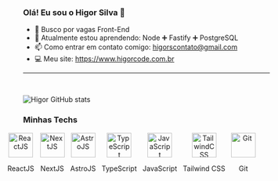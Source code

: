 ### Olá! Eu sou o Higor Silva 👋

- 🔭 Busco por vagas Front-End
- 🌱 Atualmente estou aprendendo: Node ➕ Fastify ➕ PostgreSQL
- 📫 Como entrar em contato comigo: higorscontato@gmail.com
- 💻 Meu site: https://www.higorcode.com.br

<hr>
</br>

![Higor GitHub stats](https://github-readme-stats.vercel.app/api?username=hiigorsilva&show_icons=true&theme=radical)

### Minhas Techs

<div style="display: flex; flex-wrap: wrap; gap: 12px; align-items: center;">

  <!-- REACT -->
  <div style="text-align: center; margin-left: -2rem">
    <img src="https://raw.githubusercontent.com/marwin1991/profile-technology-icons/refs/heads/main/icons/react.png" alt="ReactJS" style="width: 50px; height: auto;">
    <p>ReactJS</p>
  </div>

  <!-- NEXT -->
  <div style="text-align: center;">
    <img src="https://raw.githubusercontent.com/marwin1991/profile-technology-icons/refs/heads/main/icons/next_js.png" alt="NextJS" style="width: 50px; height: auto;">
    <p>NextJS</p>
  </div>

  <!-- ASTRO JS -->
  <div style="text-align: center;">
    <img src="https://raw.githubusercontent.com/marwin1991/profile-technology-icons/refs/heads/main/icons/astro.png" alt="AstroJS" style="width: 50px; height: auto;">
    <p>AstroJS</p>
  </div>

  <!-- TYPESCRIPT -->
  <div style="text-align: center;">
    <img src="https://raw.githubusercontent.com/marwin1991/profile-technology-icons/refs/heads/main/icons/typescript.png" alt="TypeScript" style="width: 50px; height: auto;">
    <p>TypeScript</p>
  </div>

  <!-- JAVASCRIPT -->
  <div style="text-align: center;">
    <img src="https://raw.githubusercontent.com/marwin1991/profile-technology-icons/refs/heads/main/icons/javascript.png" alt="JavaScript" style="width: 50px; height: auto;">
    <p>JavaScript</p>
  </div>

  <!-- TAILWIND CSS -->
  <div style="text-align: center;">
    <img src="https://raw.githubusercontent.com/marwin1991/profile-technology-icons/refs/heads/main/icons/tailwind_css.png" alt="TailwindCSS" style="width: 50px; height: auto;">
    <p>Tailwind CSS</p>
  </div>

  <!-- GIT -->
  <div style="text-align: center;">
    <img src="https://raw.githubusercontent.com/marwin1991/profile-technology-icons/refs/heads/main/icons/git.png" alt="Git" style="width: 50px; height: auto;">
    <p>Git</p>
  </div>

</div>

